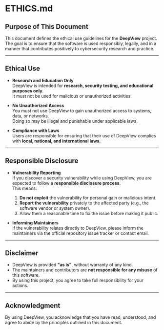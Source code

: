 # ETHICS.md

## Purpose of This Document
This document defines the ethical use guidelines for the **DeepView** project.  
The goal is to ensure that the software is used responsibly, legally, and in a manner that contributes positively to cybersecurity research and practice.

---

## Ethical Use
- **Research and Education Only**  
  DeepView is intended for **research, security testing, and educational purposes only**.  
  It must not be used for malicious or unauthorized activities.

- **No Unauthorized Access**  
  You must not use DeepView to gain unauthorized access to systems, data, or networks.  
  Doing so may be illegal and punishable under applicable laws.

- **Compliance with Laws**  
  Users are responsible for ensuring that their use of DeepView complies with **local, national, and international laws**.

---

## Responsible Disclosure
- **Vulnerability Reporting**  
  If you discover a security vulnerability while using DeepView, you are expected to follow a **responsible disclosure process**.  
  This means:
  1. **Do not exploit** the vulnerability for personal gain or malicious intent.  
  2. **Report the vulnerability** privately to the affected party (e.g., the software vendor or system owner).  
  3. Allow them a reasonable time to fix the issue before making it public.

- **Informing Maintainers**  
  If the vulnerability relates directly to DeepView, please inform the maintainers via the official repository issue tracker or contact email.

---

## Disclaimer
- DeepView is provided **"as is"**, without warranty of any kind.  
- The maintainers and contributors are **not responsible for any misuse** of this software.  
- By using this project, you agree to take full responsibility for your actions.

---

## Acknowledgment
By using DeepView, you acknowledge that you have read, understood, and agree to abide by the principles outlined in this document.
